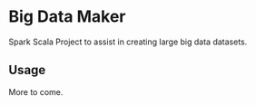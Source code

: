 # Big Data Maker
Spark Scala Project to assist in creating large big data datasets.

## Usage
More to come.
